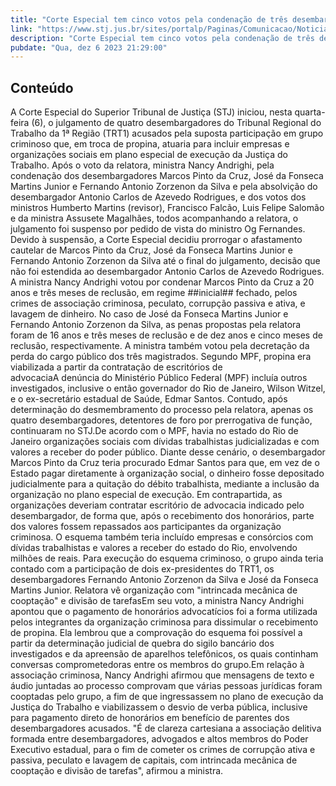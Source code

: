 ```yaml
---
title: "Corte Especial tem cinco votos pela condenação de três desembargadores do TRT1 acusados de corrupção"
link: "https://www.stj.jus.br/sites/portalp/Paginas/Comunicacao/Noticias/2023/06122023-Corte-Especial-tem-cinco-votos-pela-condenacao-de-tres-desembargadores-do-TRT1-acusados-de-corrupcao.aspx"
description: "Corte Especial tem cinco votos pela condenação de três desembargadores do TRT1 acusados de corrupção"
pubdate: "Qua, dez 6 2023 21:29:00"
---
```


## Conteúdo

A Corte Especial do Superior Tribunal de Justiça (STJ) iniciou, nesta quarta-feira (6), o julgamento de quatro desembargadores do Tribunal Regional do Trabalho da 1ª Região (TRT1) acusados pela suposta participação em grupo criminoso que, em troca de propina, atuaria para incluir empresas e organizações sociais em plano especial de execução da Justiça do Trabalho. Após o voto da relatora, ministra Nancy Andrighi, pela condenação dos desembargadores Marcos Pinto da Cruz, José da Fonseca Martins Junior e Fernando Antonio Zorzenon da Silva e pela absolvição do desembargador Antonio Carlos de Azevedo Rodrigues, e dos votos dos ministros Humberto Martins (revisor), Francisco Falcão, Luis Felipe Salomão e da ministra Assusete Magalhães, todos acompanhando a relatora, o julgamento foi suspenso por pedido de vista do ministro Og Fernandes. Devido à suspensão, a Corte Especial decidiu prorrogar o afastamento cautelar de Marcos Pinto da Cruz, José da Fonseca Martins Junior e Fernando Antonio Zorzenon da Silva até o final do julgamento, decisão que não foi estendida ao desembargador Antonio Carlos de Azevedo Rodrigues. A ministra Nancy Andrighi votou por condenar Marcos Pinto da Cruz a 20 anos e três meses de reclusão, em regime ##inicial## fechado, pelos crimes de associação criminosa, peculato, corrupção passiva e ativa, e lavagem de dinheiro. No caso de José da Fonseca Martins Junior e Fernando Antonio Zorzenon da Silva, as penas propostas pela relatora foram de 16 anos e três meses de reclusão e de dez anos e cinco meses de reclusão, respectivamente. A ministra também votou pela decretação da perda do cargo público dos três magistrados. Segundo MPF, propina era viabilizada a partir da contratação de escritórios de advocaciaA denúncia do Ministério Público Federal (MPF) incluía outros investigados, inclusive o então governador do Rio de Janeiro, Wilson Witzel, e o ex-secretário estadual de Saúde, Edmar Santos. Contudo, após determinação do desmembramento do processo pela relatora, apenas os quatro desembargadores, detentores de foro por prerrogativa de função, continuaram no STJ.De acordo com o MPF, havia no estado do Rio de Janeiro organizações sociais com dívidas trabalhistas judicializadas e com valores a receber do poder público. Diante desse cenário, o desembargador Marcos Pinto da Cruz teria procurado Edmar Santos para que, em vez de o Estado pagar diretamente à organização social, o dinheiro fosse depositado judicialmente para a quitação do débito trabalhista, mediante a inclusão da organização no plano especial de execução. Em contrapartida, as organizações deveriam contratar escritório de advocacia indicado pelo desembargador, de forma que, após o recebimento dos honorários, parte dos valores fossem repassados aos participantes da organização criminosa. O esquema também teria incluído empresas e consórcios com dívidas trabalhistas e valores a receber do estado do Rio, envolvendo milhões de reais. Para execução do esquema criminoso, o grupo ainda teria contado com a participação de dois ex-presidentes do TRT1, os desembargadores Fernando Antonio Zorzenon da Silva e José da Fonseca Martins Junior. Relatora vê organização com "intrincada mecânica de cooptação" e divisão de tarefasEm seu voto, a ministra Nancy Andrighi apontou que o pagamento de honorários advocatícios foi a forma utilizada pelos integrantes da organização criminosa para dissimular o recebimento de propina. Ela lembrou que a comprovação do esquema foi possível a partir da determinação judicial de quebra do sigilo bancário dos investigados e da apreensão de aparelhos telefônicos, os quais continham conversas comprometedoras entre os membros do grupo.Em relação à associação criminosa, Nancy Andrighi afirmou que mensagens de texto e áudio juntadas ao processo comprovam que várias pessoas jurídicas foram cooptadas pelo grupo, a fim de que ingressassem no plano de execução da Justiça do Trabalho e viabilizassem o desvio de verba pública, inclusive para pagamento direto de honorários em benefício de parentes dos desembargadores acusados. "É de clareza cartesiana a associação delitiva formada entre desembargadores, advogados e altos membros do Poder Executivo estadual, para o fim de cometer os crimes de corrupção ativa e passiva, peculato e lavagem de capitais, com intrincada mecânica de cooptação e divisão de tarefas", afirmou a ministra.
